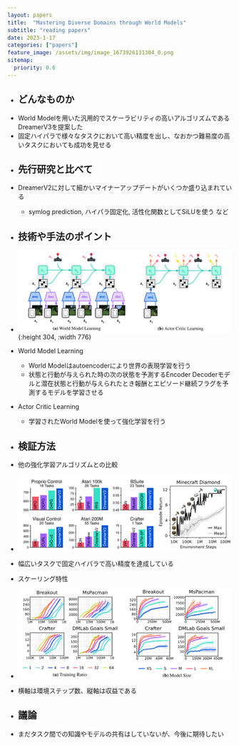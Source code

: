 ```yaml
---
layout: papers
title:  "Mastering Diverse Domains through World Models"
subtitle: "reading papers"
date: 2023-1-17
categories: ["papers"]
feature_image: /assets/img/image_1673926131304_0.png
sitemap:
  priority: 0.6
---
```

    
- ## どんなものか  
- World Modelを用いた汎用的でスケーラビリティの高いアルゴリズムであるDreamerV3を提案した  
- 固定ハイパラで様々なタスクにおいて高い精度を出し、なおかつ難易度の高いタスクにおいても成功を見せる  
<!--more-->
- ## 先行研究と比べて  
- DreamerV2に対して細かいマイナーアップデートがいくつか盛り込まれている  
	- symlog prediction, ハイパラ固定化, 活性化関数としてSiLUを使う など  
- ## 技術や手法のポイント  
- ![image.png](/assets/img/image_1673926131304_0.png){:height 304, :width 776}  
- World Model Learning  
	- World Modelはautoencoderにより世界の表現学習を行う  
	- 状態と行動が与えられた時の次の状態を予測するEncoder Decoderモデルと潜在状態と行動が与えられたとき報酬とエピソード継続フラグを予測するモデルを学習させる  
- Actor Critic Learning  
	- 学習されたWorld Modelを使って強化学習を行う  
- ## 検証方法  
- 他の強化学習アルゴリズムとの比較  
- ![image.png](/assets/img/image_1673927996346_0.png)  
- 幅広いタスクで固定ハイパラで高い精度を達成している  

- スケーリング特性  
- ![image.png](/assets/img/image_1673927774181_0.png)  
- 横軸は環境ステップ数、縦軸は収益である  
- ## 議論  
- まだタスク間での知識やモデルの共有はしていないが、今後に期待したい  